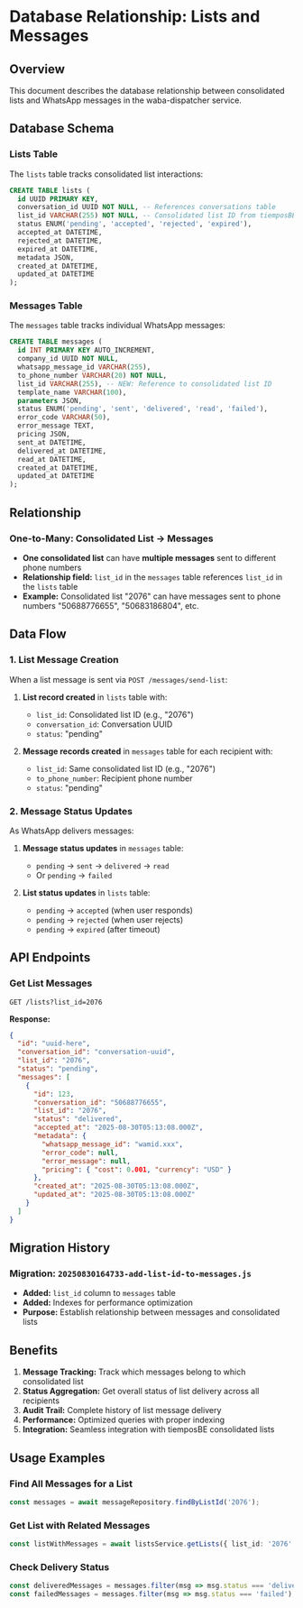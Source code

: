 # Database Relationship: Lists and Messages

## Overview

This document describes the database relationship between consolidated lists and WhatsApp messages in the waba-dispatcher service.

## Database Schema

### Lists Table
The `lists` table tracks consolidated list interactions:

```sql
CREATE TABLE lists (
  id UUID PRIMARY KEY,
  conversation_id UUID NOT NULL, -- References conversations table
  list_id VARCHAR(255) NOT NULL, -- Consolidated list ID from tiemposBE
  status ENUM('pending', 'accepted', 'rejected', 'expired'),
  accepted_at DATETIME,
  rejected_at DATETIME,
  expired_at DATETIME,
  metadata JSON,
  created_at DATETIME,
  updated_at DATETIME
);
```

### Messages Table
The `messages` table tracks individual WhatsApp messages:

```sql
CREATE TABLE messages (
  id INT PRIMARY KEY AUTO_INCREMENT,
  company_id UUID NOT NULL,
  whatsapp_message_id VARCHAR(255),
  to_phone_number VARCHAR(20) NOT NULL,
  list_id VARCHAR(255), -- NEW: Reference to consolidated list ID
  template_name VARCHAR(100),
  parameters JSON,
  status ENUM('pending', 'sent', 'delivered', 'read', 'failed'),
  error_code VARCHAR(50),
  error_message TEXT,
  pricing JSON,
  sent_at DATETIME,
  delivered_at DATETIME,
  read_at DATETIME,
  created_at DATETIME,
  updated_at DATETIME
);
```

## Relationship

### One-to-Many: Consolidated List → Messages
- **One consolidated list** can have **multiple messages** sent to different phone numbers
- **Relationship field:** `list_id` in the `messages` table references `list_id` in the `lists` table
- **Example:** Consolidated list "2076" can have messages sent to phone numbers "50688776655", "50683186804", etc.

## Data Flow

### 1. List Message Creation
When a list message is sent via `POST /messages/send-list`:

1. **List record created** in `lists` table with:
   - `list_id`: Consolidated list ID (e.g., "2076")
   - `conversation_id`: Conversation UUID
   - `status`: "pending"

2. **Message records created** in `messages` table for each recipient with:
   - `list_id`: Same consolidated list ID (e.g., "2076")
   - `to_phone_number`: Recipient phone number
   - `status`: "pending"

### 2. Message Status Updates
As WhatsApp delivers messages:

1. **Message status updates** in `messages` table:
   - `pending` → `sent` → `delivered` → `read`
   - Or `pending` → `failed`

2. **List status updates** in `lists` table:
   - `pending` → `accepted` (when user responds)
   - `pending` → `rejected` (when user rejects)
   - `pending` → `expired` (after timeout)

## API Endpoints

### Get List Messages
```
GET /lists?list_id=2076
```

**Response:**
```json
{
  "id": "uuid-here",
  "conversation_id": "conversation-uuid",
  "list_id": "2076",
  "status": "pending",
  "messages": [
    {
      "id": 123,
      "conversation_id": "50688776655",
      "list_id": "2076",
      "status": "delivered",
      "accepted_at": "2025-08-30T05:13:08.000Z",
      "metadata": {
        "whatsapp_message_id": "wamid.xxx",
        "error_code": null,
        "error_message": null,
        "pricing": { "cost": 0.001, "currency": "USD" }
      },
      "created_at": "2025-08-30T05:13:08.000Z",
      "updated_at": "2025-08-30T05:13:08.000Z"
    }
  ]
}
```

## Migration History

### Migration: `20250830164733-add-list-id-to-messages.js`
- **Added:** `list_id` column to `messages` table
- **Added:** Indexes for performance optimization
- **Purpose:** Establish relationship between messages and consolidated lists

## Benefits

1. **Message Tracking:** Track which messages belong to which consolidated list
2. **Status Aggregation:** Get overall status of list delivery across all recipients
3. **Audit Trail:** Complete history of list message delivery
4. **Performance:** Optimized queries with proper indexing
5. **Integration:** Seamless integration with tiemposBE consolidated lists

## Usage Examples

### Find All Messages for a List
```typescript
const messages = await messageRepository.findByListId('2076');
```

### Get List with Related Messages
```typescript
const listWithMessages = await listsService.getLists({ list_id: '2076' });
```

### Check Delivery Status
```typescript
const deliveredMessages = messages.filter(msg => msg.status === 'delivered');
const failedMessages = messages.filter(msg => msg.status === 'failed');
```
